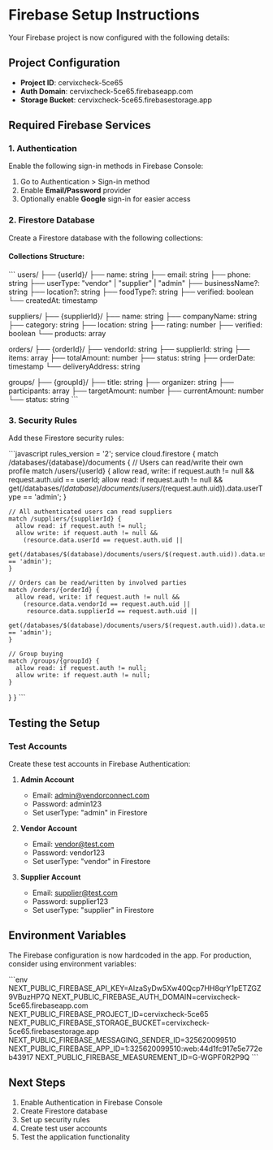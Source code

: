 # Firebase Setup Instructions

Your Firebase project is now configured with the following details:

## Project Configuration
- **Project ID**: cervixcheck-5ce65
- **Auth Domain**: cervixcheck-5ce65.firebaseapp.com
- **Storage Bucket**: cervixcheck-5ce65.firebasestorage.app

## Required Firebase Services

### 1. Authentication
Enable the following sign-in methods in Firebase Console:
1. Go to Authentication > Sign-in method
2. Enable **Email/Password** provider
3. Optionally enable **Google** sign-in for easier access

### 2. Firestore Database
Create a Firestore database with the following collections:

#### Collections Structure:
\`\`\`
users/
├── {userId}/
    ├── name: string
    ├── email: string
    ├── phone: string
    ├── userType: "vendor" | "supplier" | "admin"
    ├── businessName?: string
    ├── location?: string
    ├── foodType?: string
    ├── verified: boolean
    └── createdAt: timestamp

suppliers/
├── {supplierId}/
    ├── name: string
    ├── companyName: string
    ├── category: string
    ├── location: string
    ├── rating: number
    ├── verified: boolean
    └── products: array

orders/
├── {orderId}/
    ├── vendorId: string
    ├── supplierId: string
    ├── items: array
    ├── totalAmount: number
    ├── status: string
    ├── orderDate: timestamp
    └── deliveryAddress: string

groups/
├── {groupId}/
    ├── title: string
    ├── organizer: string
    ├── participants: array
    ├── targetAmount: number
    ├── currentAmount: number
    └── status: string
\`\`\`

### 3. Security Rules
Add these Firestore security rules:

\`\`\`javascript
rules_version = '2';
service cloud.firestore {
  match /databases/{database}/documents {
    // Users can read/write their own profile
    match /users/{userId} {
      allow read, write: if request.auth != null && request.auth.uid == userId;
      allow read: if request.auth != null && 
        get(/databases/$(database)/documents/users/$(request.auth.uid)).data.userType == 'admin';
    }
    
    // All authenticated users can read suppliers
    match /suppliers/{supplierId} {
      allow read: if request.auth != null;
      allow write: if request.auth != null && 
        (resource.data.userId == request.auth.uid || 
         get(/databases/$(database)/documents/users/$(request.auth.uid)).data.userType == 'admin');
    }
    
    // Orders can be read/written by involved parties
    match /orders/{orderId} {
      allow read, write: if request.auth != null && 
        (resource.data.vendorId == request.auth.uid || 
         resource.data.supplierId == request.auth.uid ||
         get(/databases/$(database)/documents/users/$(request.auth.uid)).data.userType == 'admin');
    }
    
    // Group buying
    match /groups/{groupId} {
      allow read: if request.auth != null;
      allow write: if request.auth != null;
    }
  }
}
\`\`\`

## Testing the Setup

### Test Accounts
Create these test accounts in Firebase Authentication:

1. **Admin Account**
   - Email: admin@vendorconnect.com
   - Password: admin123
   - Set userType: "admin" in Firestore

2. **Vendor Account**
   - Email: vendor@test.com
   - Password: vendor123
   - Set userType: "vendor" in Firestore

3. **Supplier Account**
   - Email: supplier@test.com
   - Password: supplier123
   - Set userType: "supplier" in Firestore

## Environment Variables
The Firebase configuration is now hardcoded in the app. For production, consider using environment variables:

\`\`\`env
NEXT_PUBLIC_FIREBASE_API_KEY=AIzaSyDw5Xw40Qcp7HH8qrY1pETZGZ9VBuzHP7Q
NEXT_PUBLIC_FIREBASE_AUTH_DOMAIN=cervixcheck-5ce65.firebaseapp.com
NEXT_PUBLIC_FIREBASE_PROJECT_ID=cervixcheck-5ce65
NEXT_PUBLIC_FIREBASE_STORAGE_BUCKET=cervixcheck-5ce65.firebasestorage.app
NEXT_PUBLIC_FIREBASE_MESSAGING_SENDER_ID=325620099510
NEXT_PUBLIC_FIREBASE_APP_ID=1:325620099510:web:44d1fc917e5e772eb43917
NEXT_PUBLIC_FIREBASE_MEASUREMENT_ID=G-WGPF0R2P9Q
\`\`\`

## Next Steps
1. Enable Authentication in Firebase Console
2. Create Firestore database
3. Set up security rules
4. Create test user accounts
5. Test the application functionality
